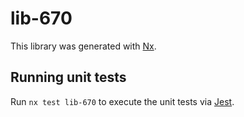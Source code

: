 # lib-670

This library was generated with [Nx](https://nx.dev).

## Running unit tests

Run `nx test lib-670` to execute the unit tests via [Jest](https://jestjs.io).
